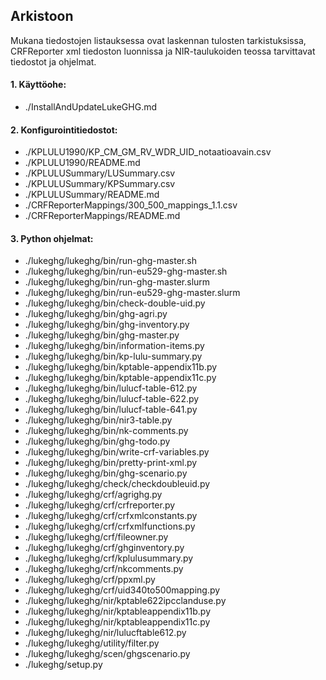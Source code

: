 ## Arkistoon ##

Mukana tiedostojen listauksessa ovat laskennan tulosten tarkistuksissa,
CRFReporter xml tiedoston luonnissa ja NIR-taulukoiden
teossa tarvittavat tiedostot ja ohjelmat.

#### 1. Käyttöohe:
+ ./InstallAndUpdateLukeGHG.md

#### 2. Konfigurointitiedostot:
+ ./KPLULU1990/KP_CM_GM_RV_WDR_UID_notaatioavain.csv
+ ./KPLULU1990/README.md
+ ./KPLULUSummary/LUSummary.csv
+ ./KPLULUSummary/KPSummary.csv
+ ./KPLULUSummary/README.md
+ ./CRFReporterMappings/300_500_mappings_1.1.csv
+ ./CRFReporterMappings/README.md

#### 3. Python ohjelmat:
+ ./lukeghg/lukeghg/bin/run-ghg-master.sh
+ ./lukeghg/lukeghg/bin/run-eu529-ghg-master.sh
+ ./lukeghg/lukeghg/bin/run-ghg-master.slurm
+ ./lukeghg/lukeghg/bin/run-eu529-ghg-master.slurm
+ ./lukeghg/lukeghg/bin/check-double-uid.py
+ ./lukeghg/lukeghg/bin/ghg-agri.py
+ ./lukeghg/lukeghg/bin/ghg-inventory.py
+ ./lukeghg/lukeghg/bin/ghg-master.py
+ ./lukeghg/lukeghg/bin/information-items.py
+ ./lukeghg/lukeghg/bin/kp-lulu-summary.py
+ ./lukeghg/lukeghg/bin/kptable-appendix11b.py
+ ./lukeghg/lukeghg/bin/kptable-appendix11c.py
+ ./lukeghg/lukeghg/bin/lulucf-table-612.py
+ ./lukeghg/lukeghg/bin/lulucf-table-622.py
+ ./lukeghg/lukeghg/bin/lulucf-table-641.py
+ ./lukeghg/lukeghg/bin/nir3-table.py
+ ./lukeghg/lukeghg/bin/nk-comments.py
+ ./lukeghg/lukeghg/bin/ghg-todo.py
+ ./lukeghg/lukeghg/bin/write-crf-variables.py
+ ./lukeghg/lukeghg/bin/pretty-print-xml.py
+ ./lukeghg/lukeghg/bin/ghg-scenario.py
+ ./lukeghg/lukeghg/check/checkdoubleuid.py
+ ./lukeghg/lukeghg/crf/agrighg.py
+ ./lukeghg/lukeghg/crf/crfreporter.py
+ ./lukeghg/lukeghg/crf/crfxmlconstants.py
+ ./lukeghg/lukeghg/crf/crfxmlfunctions.py
+ ./lukeghg/lukeghg/crf/fileowner.py
+ ./lukeghg/lukeghg/crf/ghginventory.py
+ ./lukeghg/lukeghg/crf/kplulusummary.py
+ ./lukeghg/lukeghg/crf/nkcomments.py
+ ./lukeghg/lukeghg/crf/ppxml.py
+ ./lukeghg/lukeghg/crf/uid340to500mapping.py
+ ./lukeghg/lukeghg/nir/kptable622ipcclanduse.py
+ ./lukeghg/lukeghg/nir/kptableappendix11b.py
+ ./lukeghg/lukeghg/nir/kptableappendix11c.py
+ ./lukeghg/lukeghg/nir/lulucftable612.py
+ ./lukeghg/lukeghg/utility/filter.py
+ ./lukeghg/lukeghg/scen/ghgscenario.py
+ ./lukeghg/setup.py
